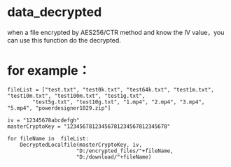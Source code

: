 # data_decrypted

when  a file encrypted by AES256/CTR method and know the IV value，you can use this function do the decrypted.



# for example：




```
fileList = ["test.txt", "test0k.txt", "test64k.txt", "test1m.txt", "test10m.txt", "test100m.txt", "test1g.txt",
		"test5g.txt", "test10g.txt", "1.mp4", "2.mp4", "3.mp4", "5.mp4", "powerdesigner1029.zip"]

iv = "12345678abcdefgh"
masterCryptoKey = "12345678123456781234567812345678"

for fileName in  fileList:
    DecryptedLocalfile(masterCryptoKey, iv,
                      "D:/encrypted_files/"+fileName,
                      "D:/download/"+fileName)
                      
            
